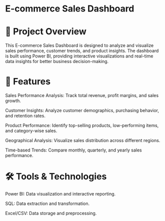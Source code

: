 # E-commerce Sales Dashboard

# 📌 Project Overview

This E-commerce Sales Dashboard is designed to analyze and visualize sales performance, customer trends, and product insights. The dashboard is built using Power BI, providing interactive visualizations and real-time data insights for better business decision-making.

# 🚀 Features

Sales Performance Analysis: Track total revenue, profit margins, and sales growth.

Customer Insights: Analyze customer demographics, purchasing behavior, and retention rates.

Product Performance: Identify top-selling products, low-performing items, and category-wise sales.

Geographical Analysis: Visualize sales distribution across different regions.

Time-based Trends: Compare monthly, quarterly, and yearly sales performance.

# 🛠️ Tools & Technologies

Power BI: Data visualization and interactive reporting.

SQL: Data extraction and transformation.

Excel/CSV: Data storage and preprocessing.
